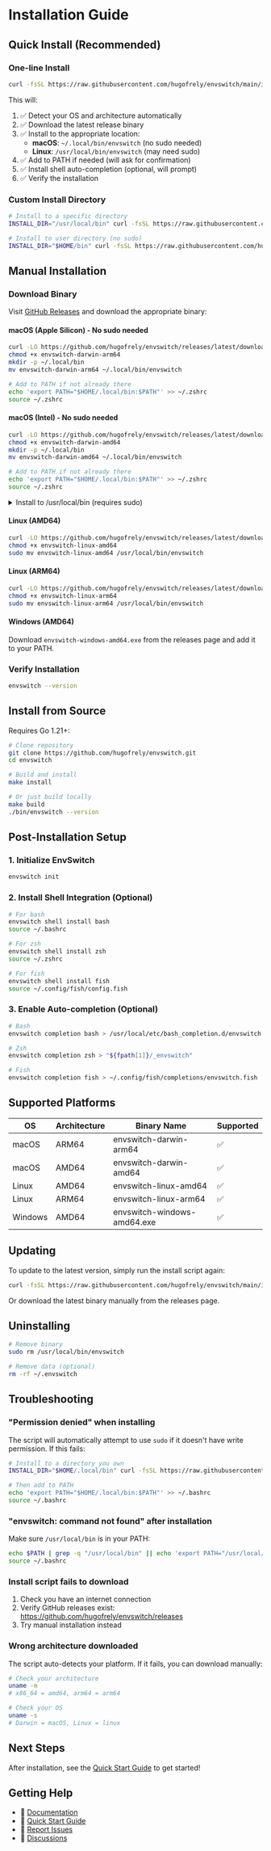 # Installation Guide

## Quick Install (Recommended)

### One-line Install

```bash
curl -fsSL https://raw.githubusercontent.com/hugofrely/envswitch/main/install.sh | bash
```

This will:
1. ✅ Detect your OS and architecture automatically
2. ✅ Download the latest release binary
3. ✅ Install to the appropriate location:
   - **macOS**: `~/.local/bin/envswitch` (no sudo needed)
   - **Linux**: `/usr/local/bin/envswitch` (may need sudo)
4. ✅ Add to PATH if needed (will ask for confirmation)
5. ✅ Install shell auto-completion (optional, will prompt)
6. ✅ Verify the installation

### Custom Install Directory

```bash
# Install to a specific directory
INSTALL_DIR="/usr/local/bin" curl -fsSL https://raw.githubusercontent.com/hugofrely/envswitch/main/install.sh | bash

# Install to user directory (no sudo)
INSTALL_DIR="$HOME/bin" curl -fsSL https://raw.githubusercontent.com/hugofrely/envswitch/main/install.sh | bash
```

## Manual Installation

### Download Binary

Visit [GitHub Releases](https://github.com/hugofrely/envswitch/releases/latest) and download the appropriate binary:

#### macOS (Apple Silicon) - No sudo needed

```bash
curl -LO https://github.com/hugofrely/envswitch/releases/latest/download/envswitch-darwin-arm64
chmod +x envswitch-darwin-arm64
mkdir -p ~/.local/bin
mv envswitch-darwin-arm64 ~/.local/bin/envswitch

# Add to PATH if not already there
echo 'export PATH="$HOME/.local/bin:$PATH"' >> ~/.zshrc
source ~/.zshrc
```

#### macOS (Intel) - No sudo needed

```bash
curl -LO https://github.com/hugofrely/envswitch/releases/latest/download/envswitch-darwin-amd64
chmod +x envswitch-darwin-amd64
mkdir -p ~/.local/bin
mv envswitch-darwin-amd64 ~/.local/bin/envswitch

# Add to PATH if not already there
echo 'export PATH="$HOME/.local/bin:$PATH"' >> ~/.zshrc
source ~/.zshrc
```

<details>
<summary>Install to /usr/local/bin (requires sudo)</summary>

```bash
# macOS (Apple Silicon)
curl -LO https://github.com/hugofrely/envswitch/releases/latest/download/envswitch-darwin-arm64
chmod +x envswitch-darwin-arm64
sudo mv envswitch-darwin-arm64 /usr/local/bin/envswitch

# macOS (Intel)
curl -LO https://github.com/hugofrely/envswitch/releases/latest/download/envswitch-darwin-amd64
chmod +x envswitch-darwin-amd64
sudo mv envswitch-darwin-amd64 /usr/local/bin/envswitch
```

</details>

#### Linux (AMD64)

```bash
curl -LO https://github.com/hugofrely/envswitch/releases/latest/download/envswitch-linux-amd64
chmod +x envswitch-linux-amd64
sudo mv envswitch-linux-amd64 /usr/local/bin/envswitch
```

#### Linux (ARM64)

```bash
curl -LO https://github.com/hugofrely/envswitch/releases/latest/download/envswitch-linux-arm64
chmod +x envswitch-linux-arm64
sudo mv envswitch-linux-arm64 /usr/local/bin/envswitch
```

#### Windows (AMD64)

Download `envswitch-windows-amd64.exe` from the releases page and add it to your PATH.

### Verify Installation

```bash
envswitch --version
```

## Install from Source

Requires Go 1.21+:

```bash
# Clone repository
git clone https://github.com/hugofrely/envswitch.git
cd envswitch

# Build and install
make install

# Or just build locally
make build
./bin/envswitch --version
```

## Post-Installation Setup

### 1. Initialize EnvSwitch

```bash
envswitch init
```

### 2. Install Shell Integration (Optional)

```bash
# For bash
envswitch shell install bash
source ~/.bashrc

# For zsh
envswitch shell install zsh
source ~/.zshrc

# For fish
envswitch shell install fish
source ~/.config/fish/config.fish
```

### 3. Enable Auto-completion (Optional)

```bash
# Bash
envswitch completion bash > /usr/local/etc/bash_completion.d/envswitch

# Zsh
envswitch completion zsh > "${fpath[1]}/_envswitch"

# Fish
envswitch completion fish > ~/.config/fish/completions/envswitch.fish
```

## Supported Platforms

| OS      | Architecture | Binary Name                  | Supported |
|---------|--------------|------------------------------|-----------|
| macOS   | ARM64        | envswitch-darwin-arm64      | ✅        |
| macOS   | AMD64        | envswitch-darwin-amd64      | ✅        |
| Linux   | AMD64        | envswitch-linux-amd64       | ✅        |
| Linux   | ARM64        | envswitch-linux-arm64       | ✅        |
| Windows | AMD64        | envswitch-windows-amd64.exe | ✅        |

## Updating

To update to the latest version, simply run the install script again:

```bash
curl -fsSL https://raw.githubusercontent.com/hugofrely/envswitch/main/install.sh | bash
```

Or download the latest binary manually from the releases page.

## Uninstalling

```bash
# Remove binary
sudo rm /usr/local/bin/envswitch

# Remove data (optional)
rm -rf ~/.envswitch
```

## Troubleshooting

### "Permission denied" when installing

The script will automatically attempt to use `sudo` if it doesn't have write permission. If this fails:

```bash
# Install to a directory you own
INSTALL_DIR="$HOME/.local/bin" curl -fsSL https://raw.githubusercontent.com/hugofrely/envswitch/main/install.sh | bash

# Then add to PATH
echo 'export PATH="$HOME/.local/bin:$PATH"' >> ~/.bashrc
source ~/.bashrc
```

### "envswitch: command not found" after installation

Make sure `/usr/local/bin` is in your PATH:

```bash
echo $PATH | grep -q "/usr/local/bin" || echo 'export PATH="/usr/local/bin:$PATH"' >> ~/.bashrc
source ~/.bashrc
```

### Install script fails to download

1. Check you have an internet connection
2. Verify GitHub releases exist: https://github.com/hugofrely/envswitch/releases
3. Try manual installation instead

### Wrong architecture downloaded

The script auto-detects your platform. If it fails, you can download manually:

```bash
# Check your architecture
uname -m
# x86_64 = amd64, arm64 = arm64

# Check your OS
uname -s
# Darwin = macOS, Linux = linux
```

## Next Steps

After installation, see the [Quick Start Guide](docs/QUICKSTART.md) to get started!

## Getting Help

- 📖 [Documentation](README.md)
- 🚀 [Quick Start Guide](docs/QUICKSTART.md)
- 🐛 [Report Issues](https://github.com/hugofrely/envswitch/issues)
- 💬 [Discussions](https://github.com/hugofrely/envswitch/discussions)
